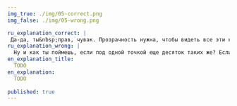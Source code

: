 ```yaml
---
img_true: ./img/05-correct.png
img_false: ./img/05-wrong.png

ru_explanation_correct: |
 Да-да, ты&nbsp;прав, чувак. Прозрачность нужна, чтобы видеть все эти кучкующиеся малышки.
ru_explanation_wrong: |
  Ну и как ты поймешь, если под одной точкой еще десяток таких же? Если график состоит из множества точек, используй прозрачность, чтобы были видны все эти кучкующиеся малышки.
en_explanation_title:
  TODO
en_explanation:
  TODO
  
published: true
---
```

